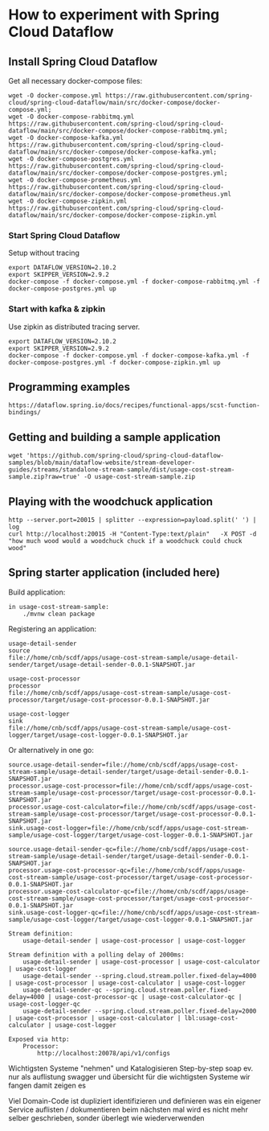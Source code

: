 # How to experiment with Spring Cloud Dataflow

## Install Spring Cloud Dataflow

Get all necessary docker-compose files:

    wget -O docker-compose.yml https://raw.githubusercontent.com/spring-cloud/spring-cloud-dataflow/main/src/docker-compose/docker-compose.yml;
    wget -O docker-compose-rabbitmq.yml https://raw.githubusercontent.com/spring-cloud/spring-cloud-dataflow/main/src/docker-compose/docker-compose-rabbitmq.yml;
    wget -O docker-compose-kafka.yml https://raw.githubusercontent.com/spring-cloud/spring-cloud-dataflow/main/src/docker-compose/docker-compose-kafka.yml;
    wget -O docker-compose-postgres.yml https://raw.githubusercontent.com/spring-cloud/spring-cloud-dataflow/main/src/docker-compose/docker-compose-postgres.yml;
    wget -O docker-compose-prometheus.yml https://raw.githubusercontent.com/spring-cloud/spring-cloud-dataflow/main/src/docker-compose/docker-compose-prometheus.yml
    wget -O docker-compose-zipkin.yml https://raw.githubusercontent.com/spring-cloud/spring-cloud-dataflow/main/src/docker-compose/docker-compose-zipkin.yml


### Start Spring Cloud Dataflow

Setup without tracing

```
export DATAFLOW_VERSION=2.10.2
export SKIPPER_VERSION=2.9.2
docker-compose -f docker-compose.yml -f docker-compose-rabbitmq.yml -f docker-compose-postgres.yml up
```

### Start with kafka & zipkin

Use zipkin as distributed tracing server.

```
export DATAFLOW_VERSION=2.10.2
export SKIPPER_VERSION=2.9.2
docker-compose -f docker-compose.yml -f docker-compose-kafka.yml -f docker-compose-postgres.yml -f docker-compose-zipkin.yml up
```


## Programming examples

    https://dataflow.spring.io/docs/recipes/functional-apps/scst-function-bindings/


## Getting and building a sample application

    wget 'https://github.com/spring-cloud/spring-cloud-dataflow-samples/blob/main/dataflow-website/stream-developer-guides/streams/standalone-stream-sample/dist/usage-cost-stream-sample.zip?raw=true' -O usage-cost-stream-sample.zip


## Playing with the woodchuck application

    http --server.port=20015 | splitter --expression=payload.split(' ') | log
    curl http://localhost:20015 -H "Content-Type:text/plain"   -X POST -d "how much wood would a woodchuck chuck if a woodchuck could chuck wood"


## Spring starter application (included here)

Build application:

    in usage-cost-stream-sample:
        ./mvnw clean package

Registering an application:

    usage-detail-sender
    source
    file://home/cnb/scdf/apps/usage-cost-stream-sample/usage-detail-sender/target/usage-detail-sender-0.0.1-SNAPSHOT.jar
    
    usage-cost-processor
    processor
    file://home/cnb/scdf/apps/usage-cost-stream-sample/usage-cost-processor/target/usage-cost-processor-0.0.1-SNAPSHOT.jar

    usage-cost-logger
    sink
    file://home/cnb/scdf/apps/usage-cost-stream-sample/usage-cost-logger/target/usage-cost-logger-0.0.1-SNAPSHOT.jar


Or alternatively in one go:
```
source.usage-detail-sender=file://home/cnb/scdf/apps/usage-cost-stream-sample/usage-detail-sender/target/usage-detail-sender-0.0.1-SNAPSHOT.jar
processor.usage-cost-processor=file://home/cnb/scdf/apps/usage-cost-stream-sample/usage-cost-processor/target/usage-cost-processor-0.0.1-SNAPSHOT.jar
processor.usage-cost-calculator=file://home/cnb/scdf/apps/usage-cost-stream-sample/usage-cost-processor/target/usage-cost-processor-0.0.1-SNAPSHOT.jar
sink.usage-cost-logger=file://home/cnb/scdf/apps/usage-cost-stream-sample/usage-cost-logger/target/usage-cost-logger-0.0.1-SNAPSHOT.jar
```
```
source.usage-detail-sender-qc=file://home/cnb/scdf/apps/usage-cost-stream-sample/usage-detail-sender/target/usage-detail-sender-0.0.1-SNAPSHOT.jar
processor.usage-cost-processor-qc=file://home/cnb/scdf/apps/usage-cost-stream-sample/usage-cost-processor/target/usage-cost-processor-0.0.1-SNAPSHOT.jar
processor.usage-cost-calculator-qc=file://home/cnb/scdf/apps/usage-cost-stream-sample/usage-cost-processor/target/usage-cost-processor-0.0.1-SNAPSHOT.jar
sink.usage-cost-logger-qc=file://home/cnb/scdf/apps/usage-cost-stream-sample/usage-cost-logger/target/usage-cost-logger-0.0.1-SNAPSHOT.jar
```

    Stream definition:
        usage-detail-sender | usage-cost-processor | usage-cost-logger
    
    Stream definition with a polling delay of 2000ms:
        usage-detail-sender | usage-cost-processor | usage-cost-calculator | usage-cost-logger
        usage-detail-sender --spring.cloud.stream.poller.fixed-delay=4000 | usage-cost-processor | usage-cost-calculator | usage-cost-logger
        usage-detail-sender-qc --spring.cloud.stream.poller.fixed-delay=4000 | usage-cost-processor-qc | usage-cost-calculator-qc | usage-cost-logger-qc
        usage-detail-sender --spring.cloud.stream.poller.fixed-delay=2000 | usage-cost-processor | usage-cost-calculator | lbl:usage-cost-calculator | usage-cost-logger

    Exposed via http:
        Processor:
            http://localhost:20078/api/v1/configs
    




Wichtigsten Systeme "nehmen" und Katalogisieren Step-by-step
    soap ev. nur als auflistung
    swagger und übersicht für die wichtigsten Systeme
    wir fangen damit 
        zeigen es


Viel Domain-Code ist dupliziert
    identifizieren und definieren was ein eigener Service
    auflisten / dokumentieren
    beim nächsten mal wird es nicht mehr selber geschrieben, sonder überlegt wie wiederverwenden


    


